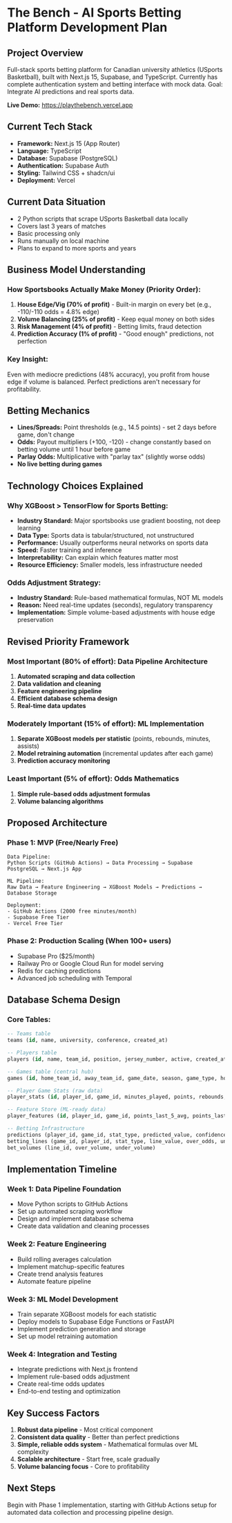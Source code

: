 # The Bench - AI Sports Betting Platform Development Plan

## Project Overview
Full-stack sports betting platform for Canadian university athletics (USports Basketball), built with Next.js 15, Supabase, and TypeScript. Currently has complete authentication system and betting interface with mock data. Goal: Integrate AI predictions and real sports data.

**Live Demo:** https://playthebench.vercel.app

## Current Tech Stack
- **Framework:** Next.js 15 (App Router)
- **Language:** TypeScript  
- **Database:** Supabase (PostgreSQL)
- **Authentication:** Supabase Auth
- **Styling:** Tailwind CSS + shadcn/ui
- **Deployment:** Vercel

## Current Data Situation
- 2 Python scripts that scrape USports Basketball data locally
- Covers last 3 years of matches
- Basic processing only
- Runs manually on local machine
- Plans to expand to more sports and years

## Business Model Understanding

### How Sportsbooks Actually Make Money (Priority Order):
1. **House Edge/Vig (70% of profit)** - Built-in margin on every bet (e.g., -110/-110 odds = 4.8% edge)
2. **Volume Balancing (25% of profit)** - Keep equal money on both sides
3. **Risk Management (4% of profit)** - Betting limits, fraud detection
4. **Prediction Accuracy (1% of profit)** - "Good enough" predictions, not perfection

### Key Insight: 
Even with mediocre predictions (48% accuracy), you profit from house edge if volume is balanced. Perfect predictions aren't necessary for profitability.

## Betting Mechanics
- **Lines/Spreads:** Point thresholds (e.g., 14.5 points) - set 2 days before game, don't change
- **Odds:** Payout multipliers (+100, -120) - change constantly based on betting volume until 1 hour before game
- **Parlay Odds:** Multiplicative with "parlay tax" (slightly worse odds)
- **No live betting during games**

## Technology Choices Explained

### Why XGBoost > TensorFlow for Sports Betting:
- **Industry Standard:** Major sportsbooks use gradient boosting, not deep learning
- **Data Type:** Sports data is tabular/structured, not unstructured
- **Performance:** Usually outperforms neural networks on sports data
- **Speed:** Faster training and inference
- **Interpretability:** Can explain which features matter most
- **Resource Efficiency:** Smaller models, less infrastructure needed

### Odds Adjustment Strategy:
- **Industry Standard:** Rule-based mathematical formulas, NOT ML models
- **Reason:** Need real-time updates (seconds), regulatory transparency
- **Implementation:** Simple volume-based adjustments with house edge preservation

## Revised Priority Framework

### Most Important (80% of effort): Data Pipeline Architecture
1. **Automated scraping and data collection**
2. **Data validation and cleaning**  
3. **Feature engineering pipeline**
4. **Efficient database schema design**
5. **Real-time data updates**

### Moderately Important (15% of effort): ML Implementation
1. **Separate XGBoost models per statistic** (points, rebounds, minutes, assists)
2. **Model retraining automation** (incremental updates after each game)
3. **Prediction accuracy monitoring**

### Least Important (5% of effort): Odds Mathematics
1. **Simple rule-based odds adjustment formulas**
2. **Volume balancing algorithms**

## Proposed Architecture

### Phase 1: MVP (Free/Nearly Free)
```
Data Pipeline:
Python Scripts (GitHub Actions) → Data Processing → Supabase PostgreSQL → Next.js App

ML Pipeline:
Raw Data → Feature Engineering → XGBoost Models → Predictions → Database Storage

Deployment:
- GitHub Actions (2000 free minutes/month)
- Supabase Free Tier
- Vercel Free Tier
```

### Phase 2: Production Scaling (When 100+ users)
- Supabase Pro ($25/month)
- Railway Pro or Google Cloud Run for model serving
- Redis for caching predictions
- Advanced job scheduling with Temporal

## Database Schema Design

### Core Tables:
```sql
-- Teams table
teams (id, name, university, conference, created_at)

-- Players table  
players (id, name, team_id, position, jersey_number, active, created_at)

-- Games table (central hub)
games (id, home_team_id, away_team_id, game_date, season, game_type, home_score, away_score, status, created_at)

-- Player Game Stats (raw data)
player_stats (id, player_id, game_id, minutes_played, points, rebounds, assists, steals, blocks, turnovers, field_goals_made, field_goals_attempted, three_pointers_made, three_pointers_attempted, free_throws_made, free_throws_attempted, created_at)

-- Feature Store (ML-ready data)
player_features (id, player_id, game_id, points_last_5_avg, points_last_10_avg, minutes_last_5_avg, rebounds_last_5_avg, points_vs_opponent_avg, minutes_vs_opponent_avg, points_trend_last_5, home_away_split, days_rest, created_at)

-- Betting Infrastructure
predictions (player_id, game_id, stat_type, predicted_value, confidence, created_at)
betting_lines (game_id, player_id, stat_type, line_value, over_odds, under_odds, updated_at)
bet_volumes (line_id, over_volume, under_volume)
```

## Implementation Timeline

### Week 1: Data Pipeline Foundation
- Move Python scripts to GitHub Actions
- Set up automated scraping workflow
- Design and implement database schema
- Create data validation and cleaning processes

### Week 2: Feature Engineering
- Build rolling averages calculation
- Implement matchup-specific features
- Create trend analysis features
- Automate feature pipeline

### Week 3: ML Model Development
- Train separate XGBoost models for each statistic
- Deploy models to Supabase Edge Functions or FastAPI
- Implement prediction generation and storage
- Set up model retraining automation

### Week 4: Integration and Testing
- Integrate predictions with Next.js frontend
- Implement rule-based odds adjustment
- Create real-time odds updates
- End-to-end testing and optimization

## Key Success Factors
1. **Robust data pipeline** - Most critical component
2. **Consistent data quality** - Better than perfect predictions
3. **Simple, reliable odds system** - Mathematical formulas over ML complexity
4. **Scalable architecture** - Start free, scale gradually
5. **Volume balancing focus** - Core to profitability

## Next Steps
Begin with Phase 1 implementation, starting with GitHub Actions setup for automated data collection and processing pipeline design.
